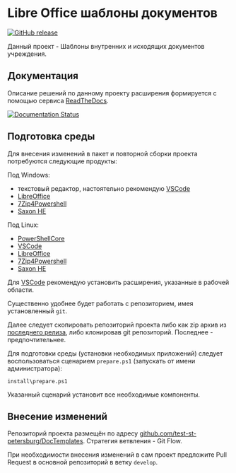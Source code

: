 # Libre Office шаблоны документов

[![GitHub release](https://img.shields.io/github/v/release/test-st-petersburg/DocTemplates?sort=semver&style=plastic)](https://github.com/test-st-petersburg/DocTemplates/releases)

Данный проект - Шаблоны внутренних и исходящих документов учреждения.

## Документация

Описание решений по данному проекту расширения формируется с помощью сервиса [ReadTheDocs][].

[![Documentation Status](https://readthedocs.org/projects/doctemplates/badge/?version=master&style=plastic)](https://doctemplates.readthedocs.io/ru/master/?badge=master)

## Подготовка среды

Для внесения изменений в пакет и повторной сборки проекта потребуются следующие продукты:

Под Windows:

- текстовый редактор, настоятельно рекомендую [VSCode][]
- [LibreOffice][]
- [7Zip4Powershell][]
- [Saxon HE][]

Под Linux:

- [PowerShellCore][]
- [VSCode][]
- [LibreOffice][]
- [7Zip4Powershell][]
- [Saxon HE][]

Для [VSCode][] рекомендую установить расширения, указанные в рабочей области.

Существенно удобнее будет работать с репозиторием, имея установленный `git`.

Далее следует скопировать репозиторий проекта либо как zip архив из [последнего
релиза](https://github.com/test-st-petersburg/DocTemplates), либо клонировав
git репозиторий.
Последнее - предпочтительнее.

Для подготовки среды (установки необходимых приложений)
следует воспользоваться сценарием `prepare.ps1` (запускать от имени администратора):

    install\prepare.ps1

Указанный сценарий установит все необходимые компоненты.

## Внесение изменений

Репозиторий проекта размещён по адресу [github.com/test-st-petersburg/DocTemplates](https://github.com/test-st-petersburg/DocTemplates).
Стратегия ветвления - Git Flow.

При необходимости внесения изменений в сам проект предложите Pull Request в основной
репозиторий в ветку `develop`.

[VSCode]: https://code.visualstudio.com/ "Visual Studio Code"
[PowerShellCore]: https://github.com/PowerShell/PowerShell "PowerShell Core"
[LibreOffice]: https://ru.libreoffice.org "Libre Office"
[7Zip4Powershell]: https://github.com/thoemmi/7Zip4Powershell
[Saxon HE]: https://saxonica.com/products/products.xml "Saxon Home Edition"
[ReadTheDocs]: https://readthedocs.org
